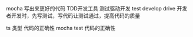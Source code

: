 mocha 写出来更好的代码  TDD开发工具
测试驱动开发  test develop drive
开发者开发时，先写测试，写代码让测试通过，提高代码的质量

ts 类型  代码的正确性
mocha  test  代码的正确性
